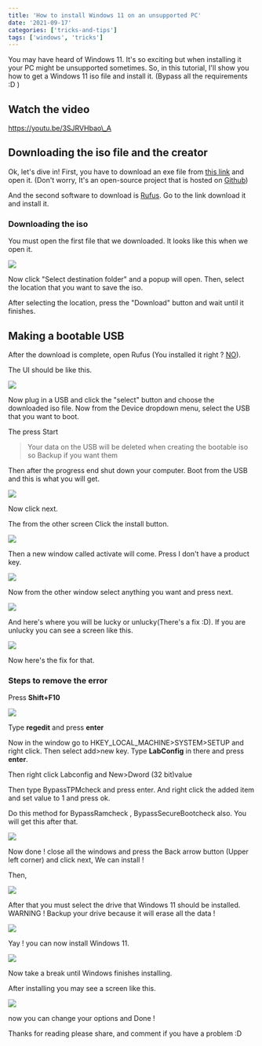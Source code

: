 ```yaml
---
title: 'How to install Windows 11 on an unsupported PC'
date: '2021-09-17'
categories: ['tricks-and-tips']
tags: ['windows', 'tricks']
---
```


You may have heard of Windows 11. It's so exciting but when installing it your PC might be unsupported sometimes. So, in this tutorial, I'll show you how to get a Windows 11 iso file and install it. (Bypass all the requirements :D )

## Watch the video

https://youtu.be/3SJRVHbao\_A

## Downloading the iso file and the creator

Ok, let's dive in! First, you have to download an exe file from [this link](https://github.com/euzzeud/GetWindows11Utility/releases/download/1.0.0.0/GetWindows11.exe) and open it. (Don't worry, It's an open-source project that is hosted on [Github](https://github.com/euzzeud/GetWindows11Utility/releases/tag/1.0.0.0))

And the second software to download is [Rufus](https://rufus.ie/en/). Go to the link download it and install it.

### Downloading the iso

You must open the first file that we downloaded. It looks like this when we open it.

![](https://user-images.githubusercontent.com/76736580/133392304-ae710070-f7d6-40b0-860c-99e26b7a1d2c.png)

Now click "Select destination folder" and a popup will open. Then, select the location that you want to save the iso.

After selecting the location, press the "Download" button and wait until it finishes.

## Making a bootable USB

After the download is complete, open Rufus (You installed it right ? [NO](#downloadrufusa)).

The UI should be like this.

![](https://user-images.githubusercontent.com/76736580/133393277-50998de9-f3e4-498f-b057-bb0a95a29540.png)

Now plug in a USB and click the "select" button and choose the downloaded iso file. Now from the Device dropdown menu, select the USB that you want to boot.

The press Start

> Your data on the USB will be deleted when creating the bootable iso so Backup if you want them

Then after the progress end shut down your computer. Boot from the USB and this is what you will get.

![](https://user-images.githubusercontent.com/76736580/133394234-5581383d-f3d3-4bc8-b391-e3af9b94dce4.png)

Now click next.

The from the other screen Click the install button.

![](https://user-images.githubusercontent.com/76736580/133394386-aac03402-a29d-4433-8f07-94edfd4151ad.png)

Then a new window called activate will come. Press I don't have a product key.

![](https://user-images.githubusercontent.com/76736580/133394675-e49ed86c-727c-40f5-b48b-cd37f84a70fa.png)

Now from the other window select anything you want and press next.

![](https://user-images.githubusercontent.com/76736580/133394823-9a7356ff-6105-4fa9-9a31-b05809f5515c.png)

And here's where you will be lucky or unlucky(There's a fix :D). If you are unlucky you can see a screen like this.

![](https://user-images.githubusercontent.com/76736580/133395050-9bcbe96a-f270-41f6-9db4-67b29c77d0db.png)

Now here's the fix for that.

### Steps to remove the error

Press **Shift+F10**

![](https://user-images.githubusercontent.com/76736580/133395379-05f1d4c8-1fe8-42d3-a006-0e141a4681f3.png)

Type **regedit** and press **enter**

Now in the window go to HKEY_LOCAL_MACHINE>SYSTEM>SETUP and right click. Then select add>new key. Type **LabConfig** in there and press **enter**.

Then right click Labconfig and New>Dword (32 bit)value

Then type BypassTPMcheck and press enter. And right click the added item and set value to 1 and press ok.

Do this method for BypassRamcheck , BypassSecureBootcheck also. You will get this after that.

![](https://user-images.githubusercontent.com/76736580/133396912-a625daa7-c632-4a93-b418-3651b92a511b.png)

Now done ! close all the windows and press the Back arrow button (Upper left corner) and click next, We can install !

Then,

![](https://user-images.githubusercontent.com/76736580/133397387-de203cc5-e875-4d62-a81f-c40d9f2fa0df.png)

After that you must select the drive that Windows 11 should be installed. WARNING ! Backup your drive because it will erase all the data !

![](https://user-images.githubusercontent.com/76736580/133397797-e2ef6fe0-b8d9-4fda-9a47-d4847f6cffed.png)

Yay ! you can now install Windows 11.

![](https://www.tronic247.com/wp-content/uploads/2021/09/image-1.png)

Now take a break until Windows finishes installing.

After installing you may see a screen like this.

![](https://user-images.githubusercontent.com/76736580/133398153-2680ef03-d264-451d-8f9f-3342e1102803.png)

now you can change your options and Done !

Thanks for reading please share, and comment if you have a problem :D
